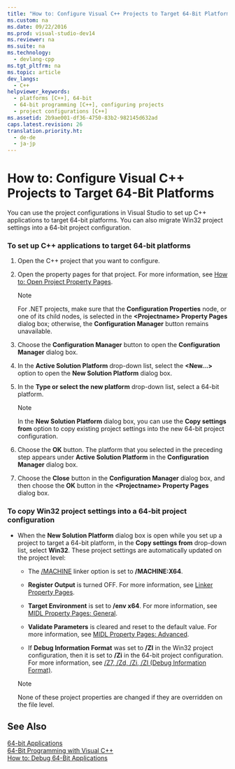 ```yaml
---
title: "How to: Configure Visual C++ Projects to Target 64-Bit Platforms"
ms.custom: na
ms.date: 09/22/2016
ms.prod: visual-studio-dev14
ms.reviewer: na
ms.suite: na
ms.technology: 
  - devlang-cpp
ms.tgt_pltfrm: na
ms.topic: article
dev_langs: 
  - C++
helpviewer_keywords: 
  - platforms [C++], 64-bit
  - 64-bit programming [C++], configuring projects
  - project configurations [C++]
ms.assetid: 2b9ae001-df36-4750-83b2-982145d632ad
caps.latest.revision: 26
translation.priority.ht: 
  - de-de
  - ja-jp
---
```

# How to: Configure Visual C++ Projects to Target 64-Bit Platforms
You can use the project configurations in Visual Studio to set up C++ applications to target 64-bit platforms. You can also migrate Win32 project settings into a 64-bit project configuration.  
  
### To set up C++ applications to target 64-bit platforms  
  
1.  Open the C++ project that you want to configure.  
  
2.  Open the property pages for that project. For more information, see [How to: Open Project Property Pages](../vs140/how-to--open-project-property-pages.md).  
  
    > [!NOTE]
    >  For .NET projects, make sure that the **Configuration Properties** node, or one of its child nodes, is selected in the **<Projectname\> Property Pages** dialog box; otherwise, the **Configuration Manager** button remains unavailable.  
  
3.  Choose the **Configuration Manager** button to open the **Configuration Manager** dialog box.  
  
4.  In the **Active Solution Platform** drop-down list, select the **<New…>** option to open the **New Solution Platform** dialog box.  
  
5.  In the **Type or select the new platform** drop-down list, select a 64-bit platform.  
  
    > [!NOTE]
    >  In the **New Solution Platform** dialog box, you can use the **Copy settings from** option to copy existing project settings into the new 64-bit project configuration.  
  
6.  Choose the **OK** button. The platform that you selected in the preceding step appears under **Active Solution Platform** in the **Configuration Manager** dialog box.  
  
7.  Choose the **Close** button in the **Configuration Manager** dialog box, and then choose the **OK** button in the **<Projectname\> Property Pages** dialog box.  
  
### To copy Win32 project settings into a 64-bit project configuration  
  
-   When the **New Solution Platform** dialog box is open while you set up a project to target a 64-bit platform, in the **Copy settings from** drop-down list, select **Win32**. These project settings are automatically updated on the project level:  
  
    -   The [/MACHINE](../vs140/-machine--specify-target-platform-.md) linker option is set to **/MACHINE:X64**.  
  
    -   **Register Output** is turned OFF. For more information, see [Linker Property Pages](../vs140/linker-property-pages.md).  
  
    -   **Target Environment** is set to **/env x64**. For more information, see [MIDL Property Pages: General](../vs140/midl-property-pages--general.md).  
  
    -   **Validate Parameters** is cleared and reset to the default value. For more information, see [MIDL Property Pages: Advanced](../vs140/midl-property-pages--advanced.md).  
  
    -   If **Debug Information Format** was set to **/ZI** in the Win32 project configuration, then it is set to **/Zi** in the 64-bit project configuration. For more information, see [/Z7, /Zd, /Zi, /ZI (Debug Information Format)](../vs140/-z7---zi---zi--debug-information-format-.md).  
  
    > [!NOTE]
    >  None of these project properties are changed if they are overridden on the file level.  
  
## See Also  
 [64-bit Applications](assetId:///fd4026bc-2c3d-4b27-86dc-ec5e96018181)   
 [64-Bit Programming with Visual C++](../vs140/configuring-programs-for-64-bit--visual-c---.md)   
 [How to: Debug 64-Bit Applications](../vs140/debug-64-bit-applications.md)